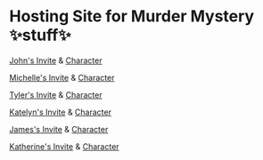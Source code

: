 # Hosting Site for Murder Mystery ✨stuff✨
[John's Invite](/Bobby-invite.pdf) & [Character](Characters/Bobby_'Ba-Doing'_Springer..pdf)

[Michelle's Invite](Cheryl-Invite.pdf) & [Character](Characters/Cheryl_Small..pdf)

[Tyler's Invite](Dr-david-invite.pdf) & [Character](Characters/Dr_David_McCormack..pdf)

[Katelyn's Invite](Dr-Ruby-invite.pdf) & [Character](Characters/Dr_Ruby_Reid..pdf)

[James's Invite](father-brennan-invite.pdf) & [Character](Characters/Father_Brennan..pdf)

[Katherine's Invite](Sister-mary-helen-invite.pdf) & [Character](Characters/Sister_Mary_Helen..pdf)

